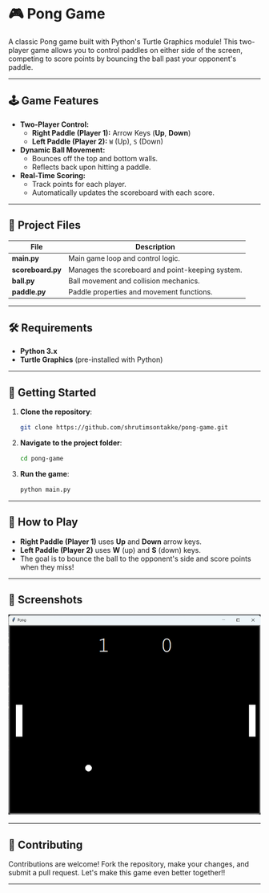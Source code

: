 # 🎮 Pong Game

A classic Pong game built with Python's Turtle Graphics module! This two-player game allows you to control paddles on either side of the screen, competing to score points by bouncing the ball past your opponent's paddle.

---

## 🕹️ Game Features

- **Two-Player Control:**
  - **Right Paddle (Player 1):** Arrow Keys (**Up**, **Down**)
  - **Left Paddle (Player 2):** `W` (Up), `S` (Down)
- **Dynamic Ball Movement:**
  - Bounces off the top and bottom walls.
  - Reflects back upon hitting a paddle.
- **Real-Time Scoring:**
  - Track points for each player.
  - Automatically updates the scoreboard with each score.

---

## 📂 Project Files

| File           | Description                                                     |
|----------------|-----------------------------------------------------------------|
| **main.py**    | Main game loop and control logic.                               |
| **scoreboard.py** | Manages the scoreboard and point-keeping system.               |
| **ball.py**    | Ball movement and collision mechanics.                          |
| **paddle.py**  | Paddle properties and movement functions.                       |

---

## 🛠️ Requirements

- **Python 3.x**
- **Turtle Graphics** (pre-installed with Python)

---

## 🚀 Getting Started

1. **Clone the repository**:
   ```bash
   git clone https://github.com/shrutimsontakke/pong-game.git
   ```
   
2. **Navigate to the project folder**:
   ```bash
   cd pong-game
   ```
   
3. **Run the game**:
   ```bash
   python main.py
   ```

---

## 🎯 How to Play

- **Right Paddle (Player 1)** uses **Up** and **Down** arrow keys.
- **Left Paddle (Player 2)** uses **W** (up) and **S** (down) keys.
- The goal is to bounce the ball to the opponent's side and score points when they miss!
  
---

## 📸 Screenshots

![Gameplay Screenshot](images/screenshot.png)

---

## 🤝 Contributing

Contributions are welcome! Fork the repository, make your changes, and submit a pull request. Let's make this game even better together!!

---

